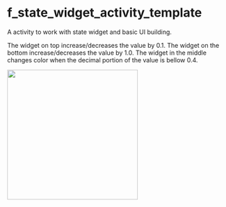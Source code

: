 # f_state_widget_activity_template

A activity to work with state widget and basic UI building.     

The widget on top increase/decreases the value by 0.1. The widget on the bottom increase/decreases the value by 1.0. The widget in the middle changes color when the decimal portion of the value is bellow 0.4. 

<img src=https://github.com/augustosalazar/f_state_widget_activity/assets/4458129/3a61ffe0-21da-42be-95ed-978a081c0c41 width="300" />
